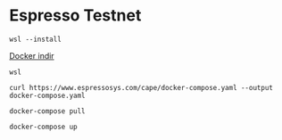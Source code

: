 # Espresso Testnet

```
wsl --install
```

[Docker indir](https://docs.docker.com/desktop/install/windows-install/)
```
wsl
```
```
curl https://www.espressosys.com/cape/docker-compose.yaml --output docker-compose.yaml
```
```
docker-compose pull
```
```
docker-compose up
```
